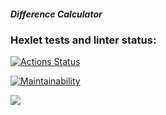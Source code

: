 ##### Difference Calculator






### Hexlet tests and linter status:
[![Actions Status](https://github.com/raga73/frontend-project-46/actions/workflows/hexlet-check.yml/badge.svg)](https://github.com/raga73/frontend-project-46/actions)


[![Maintainability](https://api.codeclimate.com/v1/badges/2a9aacb2892dfc3a5ec8/maintainability)](https://codeclimate.com/github/raga73/frontend-project-46/maintainability)


<a href="https://codeclimate.com/github/raga73/frontend-project-46/test_coverage"><img src="https://api.codeclimate.com/v1/badges/2a9aacb2892dfc3a5ec8/test_coverage" /></a>
